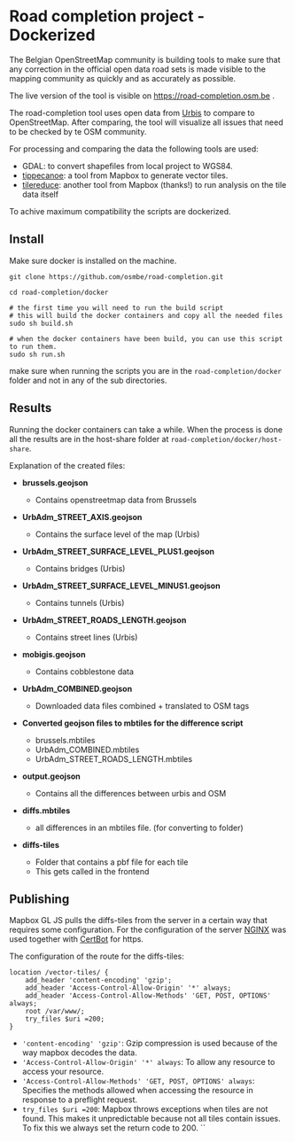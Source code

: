 # Road completion project - Dockerized

The Belgian OpenStreetMap community is building tools to make sure that any correction in the official open data road sets is made visible to the mapping community as quickly and as accurately as possible.

The live version of the tool is visible on https://road-completion.osm.be .

The road-completion tool uses open data from [Urbis](https://cibg.brussels/nl/onze-oplossingen/urbis-solutions/urbis-data) to compare to OpenStreetMap. After comparing, the tool will visualize all issues that need to be checked by te OSM community.

For processing and comparing the data the following tools are used:

- GDAL: to convert shapefiles from local project to WGS84.
- [tippecanoe](https://github.com/mapbox/tippecanoe): a tool from Mapbox to generate vector tiles.
- [tilereduce](https://github.com/mapbox/tile-reduce): another tool from Mapbox (thanks!) to run analysis on the tile data itself

To achive maximum compatibility the scripts are dockerized. 

## Install

Make sure docker is installed on the machine.

```
git clone https://github.com/osmbe/road-completion.git

cd road-completion/docker

# the first time you will need to run the build script
# this will build the docker containers and copy all the needed files
sudo sh build.sh

# when the docker containers have been build, you can use this script to run them.
sudo sh run.sh
```
make sure when running the scripts you are in the `road-completion/docker` folder and not in any of the sub directories.

## Results

Running the docker containers can take a while. When the process is done all the results are in the host-share folder at `road-completion/docker/host-share`.

Explanation of the created files:
- **brussels.geojson**
    - Contains openstreetmap data from Brussels
- **UrbAdm_STREET_AXIS.geojson**
    - Contains the surface level of the map (Urbis)
- **UrbAdm_STREET_SURFACE_LEVEL_PLUS1.geojson**
    - Contains bridges (Urbis)
- **UrbAdm_STREET_SURFACE_LEVEL_MINUS1.geojson**
    - Contains tunnels (Urbis)
- **UrbAdm_STREET_ROADS_LENGTH.geojson**
    - Contains street lines (Urbis)
- **mobigis.geojson**
    - Contains cobblestone data

- **UrbAdm_COMBINED.geojson**
    - Downloaded data files combined + translated to OSM tags

- **Converted geojson files to mbtiles for the difference script**
    - brussels.mbtiles  
    - UrbAdm_COMBINED.mbtiles
    - UrbAdm_STREET_ROADS_LENGTH.mbtiles

- **output.geojson**
    - Contains all the differences between urbis and OSM
- **diffs.mbtiles**
    - all differences in an mbtiles file. (for converting to folder)
- **diffs-tiles**
    - Folder that contains a pbf file for each tile
    - This gets called in the frontend

## Publishing

Mapbox GL JS pulls the diffs-tiles from the server in a certain way that requires some configuration. 
For the configuration of the server [NGINX](https://www.nginx.com) was used together with [CertBot](https://www.digitalocean.com/community/tutorials/how-to-secure-nginx-with-let-s-encrypt-on-ubuntu-16-04) for https.

The configuration of the route for the diffs-tiles:
```
location /vector-tiles/ {
    add_header 'content-encoding' 'gzip';
    add_header 'Access-Control-Allow-Origin' '*' always;
    add_header 'Access-Control-Allow-Methods' 'GET, POST, OPTIONS' always;
    root /var/www/;
    try_files $uri =200;
}
```

- `'content-encoding' 'gzip'`: Gzip compression is used because of the way mapbox decodes the data.
- `'Access-Control-Allow-Origin' '*' always`: To allow any resource to access your resource.
- `'Access-Control-Allow-Methods' 'GET, POST, OPTIONS' always`: Specifies the methods allowed when accessing the resource in response to a preflight request.
- `try_files $uri =200`: Mapbox throws exceptions when tiles are not found. This makes it unpredictable because not all tiles contain issues. To fix this we always set the return code to 200.
``
